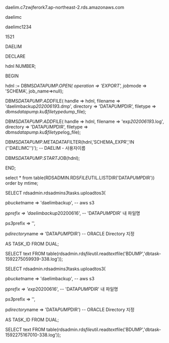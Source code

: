 daelim.c7zwjferork7.ap-northeast-2.rds.amazonaws.com

daelimc

daelimc1234

1521

DAELIM

DECLARE

hdnl NUMBER;

BEGIN

hdnl := DBMS*DATAPUMP.OPEN( operation => 'EXPORT', job*mode => 'SCHEMA', job_name=>null);

DBMS*DATAPUMP.ADD*FILE( handle => hdnl, filename => 'daelimbackup*20200619*3.dmp', directory => 'DATA*PUMP*DIR', filetype => dbms*datapump.ku$filetype*dump_file);

DBMS*DATAPUMP.ADD*FILE( handle => hdnl, filename => 'exp*20200619*3.log', directory => 'DATA*PUMP*DIR', filetype => dbms*datapump.ku$filetype*log_file);

DBMS*DATAPUMP.METADATA*FILTER(hdnl,'SCHEMA_EXPR','IN (''DAELIMC'')'); -- DAELIM - 사용자이름

DBMS*DATAPUMP.START*JOB(hdnl);

END;

select \* from table(RDSADMIN.RDS*FILE*UTIL.LISTDIR('DATA*PUMP*DIR')) order by mtime;

SELECT rdsadmin.rdsadmin*s3*tasks.upload*to*s3(

p*bucket*name => 'daelimbackup', -- aws s3

p*prefix => 'daelimbackup*20200616', -- 'DATA*PUMP*DIR' 내 파일명

p*s3*prefix => '',

p*directory*name => 'DATA*PUMP*DIR') -- ORACLE Directory 지정

AS TASK_ID FROM DUAL;

SELECT text FROM table(rdsadmin.rds*file*util.read*text*file('BDUMP','dbtask-1592275059939-338.log'));

SELECT rdsadmin.rdsadmin*s3*tasks.upload*to*s3(

p*bucket*name => 'daelimbackup', -- aws s3

p*prefix => 'exp*20200616', -- 'DATA*PUMP*DIR' 내 파일명

p*s3*prefix => '',

p*directory*name => 'DATA*PUMP*DIR') -- ORACLE Directory 지정

AS TASK_ID FROM DUAL;

SELECT text FROM table(rdsadmin.rds*file*util.read*text*file('BDUMP','dbtask-1592275167010-338.log'));